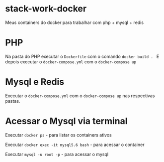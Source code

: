 # stack-work-docker

Meus containers do docker para trabalhar com php + mysql + redis

# PHP
Na pasta do PHP executar o `Dockerfile` com o comando `docker build . `
E depois executar o `docker-compose.yml` com o `docker-compose up`



# Mysql e Redis
Executar o `docker-compose.yml` com o `docker-compose up` nas respectivas pastas.


# Acessar  o Mysql via terminal

Executar `docker ps` -  para listar os containers ativos
 
Executar `docker exec -it mysql5.6 bash` - para acessar o container
 
Executar `mysql -u root -p` - para acessar o mysql
